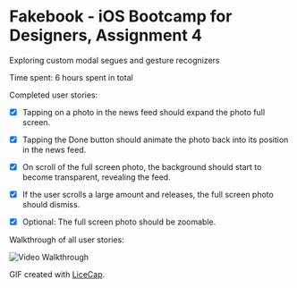 # Fakebook - iOS Bootcamp for Designers, Assignment 4

Exploring custom modal segues and gesture recognizers 

Time spent: 6 hours spent in total


Completed user stories:

* [x] Tapping on a photo in the news feed should expand the photo full screen.
* [x] Tapping the Done button should animate the photo back into its position in the news feed.
* [x] On scroll of the full screen photo, the background should start to become transparent, revealing the feed.
* [x] If the user scrolls a large amount and releases, the full screen photo should dismiss.
* [x] Optional: The full screen photo should be zoomable.


Walkthrough of all user stories:

![Video Walkthrough](Fakebook.gif)

GIF created with [LiceCap](http://www.cockos.com/licecap/).


